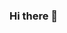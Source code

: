 ### Hi there 👋

<!--
**dianaximenacm/Dianaximenacm** is a ✨ _special_ ✨ repository because its `README.md` (this file) appears on your GitHub profile.

🌱 I’m currently learning about Front-End Development. 
👯 I’m looking to collaborate on any educational, literature, design project. 
💬 Ask me about whatever you want
📫 How to reach me: dianaximenacm@gmail.com
⚡ Fun fact: I love photography 
🔭 I’m currently working but I am open to colaborate, work and learn.
This is my portfolio where you can find more about me...

